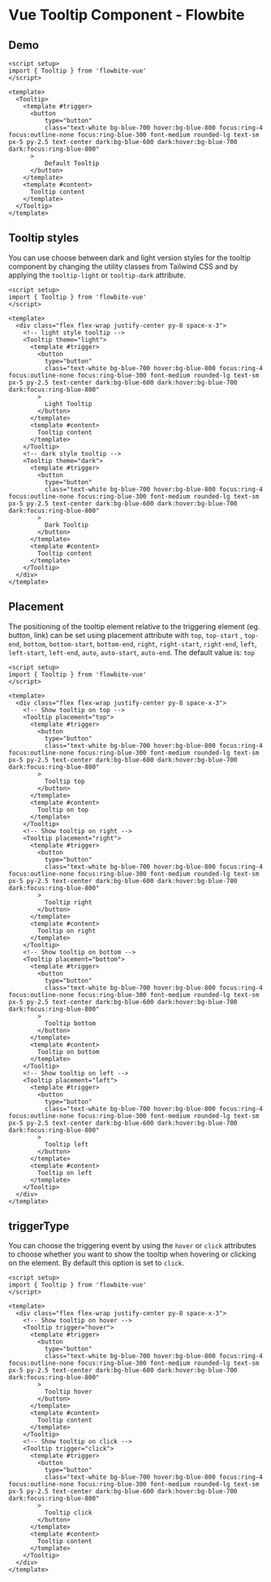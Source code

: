 <script setup>
import TooltipExample from './examples/TooltipExample.vue'
import TooltipPositionExample from './examples/TooltipPositionExample.vue'
import TooltipStyleExample from './examples/TooltipStyleExample.vue'
import TooltipTriggerExample from './examples/TooltipTriggerExample.vue'
</script>
# Vue Tooltip Component - Flowbite

## Demo

<TooltipExample></TooltipExample>

```vue
<script setup>
import { Tooltip } from 'flowbite-vue'
</script>

<template>
  <Tooltip>
    <template #trigger>
      <button
          type="button"
          class="text-white bg-blue-700 hover:bg-blue-800 focus:ring-4 focus:outline-none focus:ring-blue-300 font-medium rounded-lg text-sm px-5 py-2.5 text-center dark:bg-blue-600 dark:hover:bg-blue-700 dark:focus:ring-blue-800"
      >
          Default Tooltip
      </button>
    </template>
    <template #content>
      Tooltip content
    </template>
  </Tooltip>
</template>
```

## Tooltip styles

You can use choose between dark and light version styles for the tooltip component by changing the utility classes from Tailwind CSS and by applying the `tooltip-light` or `tooltip-dark` attribute.

<TooltipStyleExample />

```vue
<script setup>
import { Tooltip } from 'flowbite-vue'
</script>

<template>
  <div class="flex flex-wrap justify-center py-8 space-x-3">
    <!-- light style tooltip -->
    <Tooltip theme="light">
      <template #trigger>
        <button
          type="button"
          class="text-white bg-blue-700 hover:bg-blue-800 focus:ring-4 focus:outline-none focus:ring-blue-300 font-medium rounded-lg text-sm px-5 py-2.5 text-center dark:bg-blue-600 dark:hover:bg-blue-700 dark:focus:ring-blue-800"
        >
          Light Tooltip
        </button>
      </template>
      <template #content>
        Tooltip content
      </template>
    </Tooltip>
    <!-- dark style tooltip -->
    <Tooltip theme="dark">
      <template #trigger>
        <button
          type="button"
          class="text-white bg-blue-700 hover:bg-blue-800 focus:ring-4 focus:outline-none focus:ring-blue-300 font-medium rounded-lg text-sm px-5 py-2.5 text-center dark:bg-blue-600 dark:hover:bg-blue-700 dark:focus:ring-blue-800"
        >
          Dark Tooltip
        </button>
      </template>
      <template #content>
        Tooltip content
      </template>
    </Tooltip>
  </div>
</template>
```

## Placement

The positioning of the tooltip element relative to the triggering element (eg. button, link) can be set using placement attribute with `top`, `top-start` , `top-end`, `bottom`, `bottom-start`, `bottom-end`, `right`, `right-start`, `right-end`, `left`, `left-start`, `left-end`, `auto`, `auto-start`,  `auto-end`.
The default value is: `top`

<TooltipPositionExample />

```vue
<script setup>
import { Tooltip } from 'flowbite-vue'
</script>

<template>
  <div class="flex flex-wrap justify-center py-8 space-x-3">
    <!-- Show tooltip on top -->
    <Tooltip placement="top">
      <template #trigger>
        <button
          type="button"
          class="text-white bg-blue-700 hover:bg-blue-800 focus:ring-4 focus:outline-none focus:ring-blue-300 font-medium rounded-lg text-sm px-5 py-2.5 text-center dark:bg-blue-600 dark:hover:bg-blue-700 dark:focus:ring-blue-800"
        >
          Tooltip top
        </button>
      </template>
      <template #content>
        Tooltip on top
      </template>
    </Tooltip>
    <!-- Show tooltip on right -->
    <Tooltip placement="right">
      <template #trigger>
        <button
          type="button"
          class="text-white bg-blue-700 hover:bg-blue-800 focus:ring-4 focus:outline-none focus:ring-blue-300 font-medium rounded-lg text-sm px-5 py-2.5 text-center dark:bg-blue-600 dark:hover:bg-blue-700 dark:focus:ring-blue-800"
        >
          Tooltip right
        </button>
      </template>
      <template #content>
        Tooltip on right
      </template>
    </Tooltip>
    <!-- Show tooltip on bottom -->
    <Tooltip placement="bottom">
      <template #trigger>
        <button
          type="button"
          class="text-white bg-blue-700 hover:bg-blue-800 focus:ring-4 focus:outline-none focus:ring-blue-300 font-medium rounded-lg text-sm px-5 py-2.5 text-center dark:bg-blue-600 dark:hover:bg-blue-700 dark:focus:ring-blue-800"
        >
          Tooltip bottom
        </button>
      </template>
      <template #content>
        Tooltip on bottom
      </template>
    </Tooltip>
    <!-- Show tooltip on left -->
    <Tooltip placement="left">
      <template #trigger>
        <button
          type="button"
          class="text-white bg-blue-700 hover:bg-blue-800 focus:ring-4 focus:outline-none focus:ring-blue-300 font-medium rounded-lg text-sm px-5 py-2.5 text-center dark:bg-blue-600 dark:hover:bg-blue-700 dark:focus:ring-blue-800"
        >
          Tooltip left
        </button>
      </template>
      <template #content>
        Tooltip on left
      </template>
    </Tooltip>
  </div>
</template>
```



## triggerType

You can choose the triggering event by using the `hover` or `click` attributes to choose whether you want to show the tooltip when hovering or clicking on the element. By default this option is set to `click`.

<TooltipTriggerExample />

```vue
<script setup>
import { Tooltip } from 'flowbite-vue'
</script>

<template>
  <div class="flex flex-wrap justify-center py-8 space-x-3">
    <!-- Show tooltip on hover -->
    <Tooltip trigger="hover">
      <template #trigger>
        <button
          type="button"
          class="text-white bg-blue-700 hover:bg-blue-800 focus:ring-4 focus:outline-none focus:ring-blue-300 font-medium rounded-lg text-sm px-5 py-2.5 text-center dark:bg-blue-600 dark:hover:bg-blue-700 dark:focus:ring-blue-800"
        >
          Tooltip hover
        </button>
      </template>
      <template #content>
        Tooltip content
      </template>
    </Tooltip>
    <!-- Show tooltip on click -->
    <Tooltip trigger="click">
      <template #trigger>
        <button
          type="button"
          class="text-white bg-blue-700 hover:bg-blue-800 focus:ring-4 focus:outline-none focus:ring-blue-300 font-medium rounded-lg text-sm px-5 py-2.5 text-center dark:bg-blue-600 dark:hover:bg-blue-700 dark:focus:ring-blue-800"
        >
          Tooltip click
        </button>
      </template>
      <template #content>
        Tooltip content
      </template>
    </Tooltip>
  </div>
</template>
```
